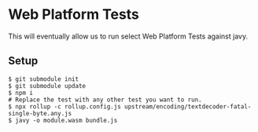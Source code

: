 # Web Platform Tests

This will eventually allow us to run select Web Platform Tests against javy.

## Setup

```
$ git submodule init
$ git submodule update
$ npm i
# Replace the test with any other test you want to run.
$ npx rollup -c rollup.config.js upstream/encoding/textdecoder-fatal-single-byte.any.js
$ javy -o module.wasm bundle.js
```
